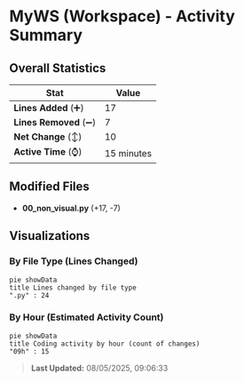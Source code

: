 # MyWS (Workspace) - Activity Summary 

## Overall Statistics

| Stat                   | Value                                                             |
| ---------------------- | ----------------------------------------------------------------- |
| **Lines Added** (➕)   | 17                                          |
| **Lines Removed** (➖) | 7                                        |
| **Net Change** (↕)    | 10                |
| **Active Time** (⌚)   | 15 minutes |


## Modified Files
- **00_non_visual.py** (+17, -7)

## Visualizations

### By File Type (Lines Changed)

```mermaid
pie showData
title Lines changed by file type
".py" : 24
```

### By Hour (Estimated Activity Count)

```mermaid
pie showData
title Coding activity by hour (count of changes)
"09h" : 15
```


> **Last Updated:** 08/05/2025, 09:06:33